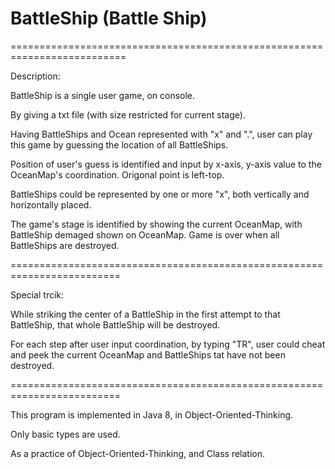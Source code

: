 # BattleShip (Battle Ship)

==========================================================================

Description:

BattleShip is a single user game, on console. 

By giving a txt file (with size restricted for current stage).

Having BattleShips and Ocean represented with "x" and ".", user can play this game by guessing the location of all BattleShips.

Position of user's guess is identified and input by x-axis, y-axis value to the OceanMap's coordination. Origonal point is left-top. 

BattleShips could be represented by one or more "x", both vertically and horizontally placed.

The game's stage is identified by showing the current OceanMap, with BattleShip demaged shown on OceanMap. 
Game is over when all BattleShips are destroyed. 


=========================================================================

Special trcik: 
  
  While striking the center of a BattleShip in the first attempt to that BattleShip, that whole BattleShip will be destroyed.    
  
  For each step after user input coordination, by typing "TR", user could cheat and peek the current OceanMap and BattleShips tat have not been destroyed.
  
  
=========================================================================

This program is implemented in Java 8, in Object-Oriented-Thinking. 

Only basic types are used.

As a practice of Object-Oriented-Thinking, and Class relation.
